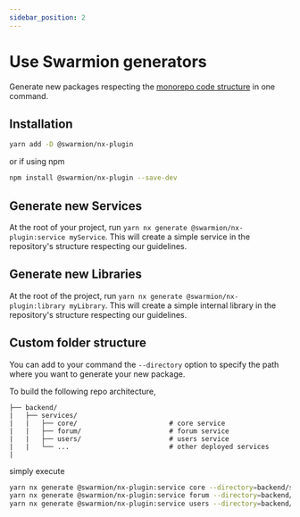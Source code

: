 ```yaml
---
sidebar_position: 2
---
```


# Use Swarmion generators

Generate new packages respecting the [monorepo code structure](../why-swarmion/swarmion-code-structure/monorepo#the-monorepo-structure) in one command.

## Installation

```bash
yarn add -D @swarmion/nx-plugin
```

or if using npm

```bash
npm install @swarmion/nx-plugin --save-dev
```

## Generate new Services

At the root of your project, run `yarn nx generate @swarmion/nx-plugin:service myService`. This will create a simple service in the repository's structure respecting our guidelines.

## Generate new Libraries

At the root of the project, run `yarn nx generate @swarmion/nx-plugin:library myLibrary`. This will create a simple internal library in the repository's structure respecting our guidelines.

## Custom folder structure

You can add to your command the `--directory` option to specify the path where you want to generate your new package.

To build the following repo architecture,

```
├── backend/
|   ├── services/
|   |   ├── core/                       # core service
|   |   ├── forum/                      # forum service
|   |   ├── users/                      # users service
|   |   └── ...                         # other deployed services
|
```

simply execute

```bash
yarn nx generate @swarmion/nx-plugin:service core --directory=backend/services
yarn nx generate @swarmion/nx-plugin:service forum --directory=backend/services
yarn nx generate @swarmion/nx-plugin:service users --directory=backend/services
```
